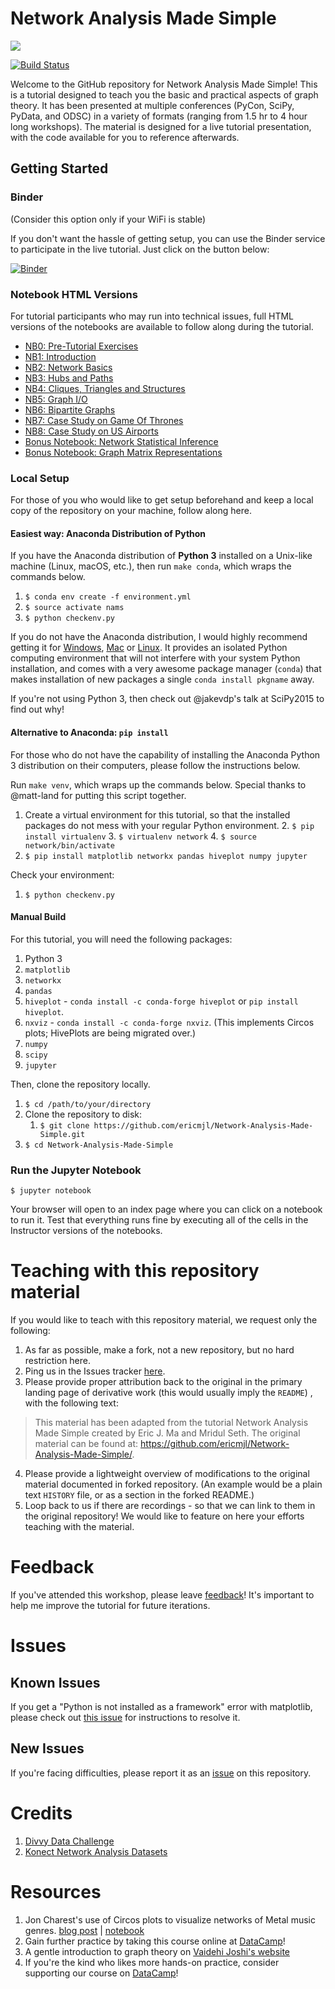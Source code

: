 # Network Analysis Made Simple

![](./images/custom-logo.png)

[![Build Status](https://travis-ci.org/ericmjl/Network-Analysis-Made-Simple.svg?branch=master)](https://travis-ci.org/ericmjl/Network-Analysis-Made-Simple)

Welcome to the GitHub repository for Network Analysis Made Simple! This is a tutorial designed to teach you the basic and practical aspects of graph theory. It has been presented at multiple conferences (PyCon, SciPy, PyData, and ODSC) in a variety of formats (ranging from 1.5 hr to 4 hour long workshops). The material is designed for a live tutorial presentation, with the code available for you to reference afterwards.

## Getting Started

### Binder

(Consider this option only if your WiFi is stable)

If you don't want the hassle of getting setup, you can use the Binder service to participate in the live tutorial. Just click on the button below:

[![Binder](https://mybinder.org/badge.svg)](https://mybinder.org/v2/gh/ericmjl/Network-Analysis-Made-Simple/master)


### Notebook HTML Versions

For tutorial participants who may run into technical issues, full HTML versions of the notebooks are available to follow along during the tutorial.

- [NB0: Pre-Tutorial Exercises](http://ericmjl.github.io/Network-Analysis-Made-Simple/0-pre-tutorial-exercises.html)
- [NB1: Introduction](http://ericmjl.github.io/Network-Analysis-Made-Simple/1-introduction.html)
- [NB2: Network Basics](http://ericmjl.github.io/Network-Analysis-Made-Simple/2-networkx-basics-instructor.html)
- [NB3: Hubs and Paths](http://ericmjl.github.io/Network-Analysis-Made-Simple/3-hubs-and-paths-instructor.html)
- [NB4: Cliques, Triangles and Structures](http://ericmjl.github.io/Network-Analysis-Made-Simple/4-cliques-triangles-structures-instructor.html)
- [NB5: Graph I/O](http://ericmjl.github.io/Network-Analysis-Made-Simple/5-graph-input-output-instructor.html)
- [NB6: Bipartite Graphs](http://ericmjl.github.io/Network-Analysis-Made-Simple/6-bipartite-graphs-instructor.html)
- [NB7: Case Study on Game Of Thrones](http://ericmjl.github.io/Network-Analysis-Made-Simple/7-game-of-thrones-case-study-instructor.html)
- [NB8: Case Study on US Airports](http://ericmjl.github.io/Network-Analysis-Made-Simple/8-US-airports-case-study-instructor.html)
- [Bonus Notebook: Network Statistical Inference](http://ericmjl.github.io/Network-Analysis-Made-Simple/bonus-1-network-statistical-inference-instructor.html)
- [Bonus Notebook: Graph Matrix Representations](http://ericmjl.github.io/Network-Analysis-Made-Simple/bonus-3-matrices-instructor.html)

### Local Setup

For those of you who would like to get setup beforehand and keep a local copy of the repository on your machine, follow along here.

#### Easiest way: Anaconda Distribution of Python

If you have the Anaconda distribution of **Python 3** installed on a Unix-like machine (Linux, macOS, etc.), then run `make conda`, which wraps the commands below.

1. `$ conda env create -f environment.yml`
1. `$ source activate nams`
1. `$ python checkenv.py`

If you do not have the Anaconda distribution, I would highly recommend getting it for [Windows][2], [Mac][3] or [Linux][4]. It provides an isolated Python computing environment that will not interfere with your system Python installation, and comes with a very awesome package manager (`conda`) that makes installation of new packages a single `conda install pkgname` away.

If you're not using Python 3, then check out @jakevdp's talk at SciPy2015 to find out why!

#### Alternative to Anaconda: `pip install`

For those who do not have the capability of installing the Anaconda Python 3 distribution on their computers, please follow the instructions below.

Run `make venv`, which wraps up the commands below. Special thanks to @matt-land for putting this script together.

1. Create a virtual environment for this tutorial, so that the installed packages do not mess with your regular Python environment.
    2. `$ pip install virtualenv`
    3. `$ virtualenv network`
    4. `$ source network/bin/activate`
5. `$ pip install matplotlib networkx pandas hiveplot numpy jupyter`

Check your environment:

1. `$ python checkenv.py`

#### Manual Build

For this tutorial, you will need the following packages:

1. Python 3
2. `matplotlib`
3. `networkx`
4. `pandas`
5. `hiveplot` - `conda install -c conda-forge hiveplot` or `pip install hiveplot`.
1. `nxviz` - `conda install -c conda-forge nxviz`.  (This implements Circos plots; HivePlots are being migrated over.)
6. `numpy`
7. `scipy`
8. `jupyter`

Then, clone the repository locally.

1. `$ cd /path/to/your/directory`
1. Clone the repository to disk:
    1. `$ git clone https://github.com/ericmjl/Network-Analysis-Made-Simple.git`
1. `$ cd Network-Analysis-Made-Simple`


### Run the Jupyter Notebook

    $ jupyter notebook

Your browser will open to an index page where you can click on a notebook to run it. Test that everything runs fine by executing all of the cells in the Instructor versions of the notebooks.

# Teaching with this repository material

If you would like to teach with this repository material, we request only the following:

1. As far as possible, make a fork, not a new repository, but no hard restriction here.
2. Ping us in the Issues tracker [here][1].
3. Please provide proper attribution back to the original in the primary landing page of derivative work (this would usually imply the `README`) , with the following text:

> This material has been adapted from the tutorial Network Analysis Made Simple created by Eric J. Ma and Mridul Seth. The original material can be found at: https://github.com/ericmjl/Network-Analysis-Made-Simple/.

4. Please provide a lightweight overview of modifications to the original material documented in forked repository. (An example would be a plain text `HISTORY` file, or as a section in the forked README.)
5. Loop back to us if there are recordings - so that we can link to them in the original repository! We would like to feature on here your efforts teaching with the material.

# Feedback

If you've attended this workshop, please leave [feedback][7]! It's important to help me improve the tutorial for future iterations.

# Issues

## Known Issues

If you get a "Python is not installed as a framework" error with matplotlib, please check out [this issue][8] for instructions to resolve it.

## New Issues

If you're facing difficulties, please report it as an [issue][1] on this repository.

# Credits

1. [Divvy Data Challenge](https://www.divvybikes.com/datachallenge)
1. [Konect Network Analysis Datasets](http://konect.uni-koblenz.de/networks/)

# Resources

1. Jon Charest's use of Circos plots to visualize networks of Metal music genres. [blog post][5] | [notebook][6]
1. Gain further practice by taking this course online at [DataCamp](http://www.datacamp.com/)!
1. A gentle introduction to graph theory on [Vaidehi Joshi's website](https://dev.to/vaidehijoshi/a-gentle-introduction-to-graph-theory)
1. If you're the kind who likes more hands-on practice, consider supporting our course on [DataCamp](https://www.datacamp.com)!

[1]: https://github.com/ericmjl/Network-Analysis-Made-Simple/issues
[2]: http://repo.continuum.io/archive/Anaconda3-4.0.0-Windows-x86_64.exe
[3]: http://repo.continuum.io/archive/Anaconda3-4.0.0-MacOSX-x86_64.pkg
[4]: http://repo.continuum.io/archive/Anaconda3-4.0.0-Linux-x86_64.sh
[5]: http://jonchar.net/2016/05/20/exploring-metal-subgenres-with-python.html
[6]: http://jonchar.net/notebooks/MA-Exploratory-Analysis#Enter-the-Circos-plot
[7]: https://ericma1.typeform.com/to/aCljQl
[8]: https://github.com/ericmjl/Network-Analysis-Made-Simple/issues/8
